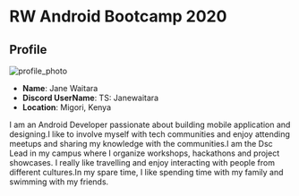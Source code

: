 # RW Android Bootcamp 2020

## Profile

![profile_photo](https://user-images.githubusercontent.com/32500878/83360904-811b7d00-a38d-11ea-86f1-1b0b18996d4d.jpg)

* **Name**: Jane Waitara
* **Discord UserName**: TS: Janewaitara
* **Location**: Migori, Kenya

I am an Android Developer passionate about building mobile application and designing.I like to involve myself with tech communities and enjoy attending meetups and sharing my knowledge with the communities.I am the Dsc Lead in my campus where I organize workshops, hackathons and project showcases.
I really like travelling and enjoy interacting with people from different cultures.In my spare time, I like spending time with my family and swimming with my friends.

